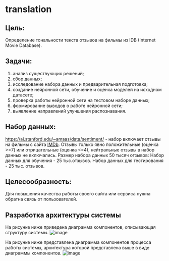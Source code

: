 # translation
## Цель: 
Определение тональности текста отзывов на фильмы из IDB (Internet Movie Database).
## Задачи:
1. анализ существующих решений;
2. сбор данных;
3. исследование набора данных и предварительная подготовка;
4. создание нейронной сети, обучение и оценка моделей на исходном датасете;
5. проверка работы нейронной сети на тестовом наборе данных;
6. формирование выводов о работе нейронной сети;
7. выявление направлений улучшения распознавания.

## Набор данных:
https://ai.stanford.edu/~amaas/data/sentiment/ - набор включает отзывы на фильмы с сайта [IMDb](https://www.imdb.com/). Отзывы только явно положительные  (оценка >=7) или отрицательные (оценка <=4), нейтральные отзывы в набор данных не включались.
Размер набора  данных 50 тысяч отзывов:
Набор данных для обучения - 25 тыс.отзывов.
Набор данных для тестирования - 25  тыс. отзывов.

## Целесообразность:
Для повышения качества работы своего сайта или сервиса нужна обратна связь от пользователей.

## Разработка архитектуры системы
На рисунке ниже приведена диаграмма компонентов, описывающая структуру системы.
![image](https://user-images.githubusercontent.com/119978648/234894484-bcee3529-7626-4f05-b83d-3ebca514eb60.png)


На рисунке ниже представлена диаграмма компонентов процесса работы системы, архитектура которой представлена выше в виде диаграммы компонентов.
![image](https://user-images.githubusercontent.com/119978648/234893041-7f9b8418-4e70-4158-8601-22682b403893.png)


